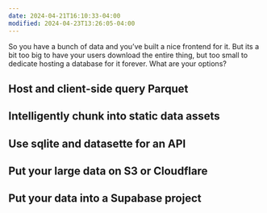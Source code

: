 ```yaml
---
date: 2024-04-21T16:10:33-04:00
modified: 2024-04-23T13:26:05-04:00
---
```

So you have a bunch of data and you’ve built a nice frontend for it. But its a bit too big to have your users download the entire thing, but too small to dedicate hosting a database for it forever. What are your options?

## Host and client-side query Parquet

## Intelligently chunk into static data assets

## Use sqlite and datasette for an API

## Put your large data on S3 or Cloudflare

## Put your data into a Supabase project